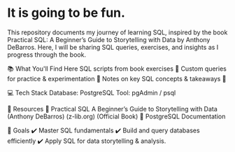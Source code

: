 # It is going to be fun.
This repository documents my journey of learning SQL, inspired by the book Practical SQL: A Beginner’s Guide to Storytelling with Data by Anthony DeBarros. Here, I will be sharing SQL queries, exercises, and insights as I progress through the book.

📚 What You'll Find Here
SQL scripts from book exercises 📖
Custom queries for practice & experimentation 🧪
Notes on key SQL concepts & takeaways 📝

💻 Tech Stack
Database: PostgreSQL
Tool: pgAdmin / psql

🔗 Resources
📘 Practical SQL A Beginner’s Guide to Storytelling with Data (Anthony DeBarros) (z-lib.org) (Official Book)
🐘 PostgreSQL Documentation

🚀 Goals
✔️ Master SQL fundamentals
✔️ Build and query databases efficiently
✔️ Apply SQL for data storytelling & analysis.
